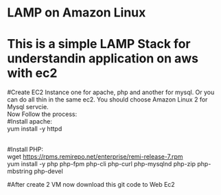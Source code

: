 # LAMP on Amazon Linux 

# This is a simple LAMP Stack for understandin application on aws with ec2 </br>

#Create EC2 Instance one for apache, php and another for mysql. Or you can do all thin in the same ec2. You should choose Amazon Linux 2 for Mysql servcie. </br>
Now Follow the process: </br>
#Install apache: </br>
 	yum install -y httpd </br> </br>
	
#Install PHP: </br>
	wget https://rpms.remirepo.net/enterprise/remi-release-7.rpm </br>
	yum install -y php php-fpm php-cli php-curl php-mysqlnd php-zip php-mbstring php-devel </br>

#After create 2 VM now download this git code to Web Ec2  </br>
